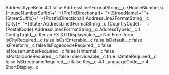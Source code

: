 <?xml version="1.0" encoding="UTF-8"?>
<CustomMetadata xmlns="http://soap.sforce.com/2006/04/metadata" xmlns:xsi="http://www.w3.org/2001/XMLSchema-instance" xmlns:xsd="http://www.w3.org/2001/XMLSchema">
    <label>AddressTypeBean.4:1</label>
    <protected>false</protected>
    <values>
        <field>AddressLine1FormatString__c</field>
        <value xsi:type="xsd:string">{HouseNumber}+{HouseNumberSuffix}+&apos; &apos;+{PrefixDirectional}+&apos; &apos;+{StreetName}+&apos; &apos;+{StreetSuffix}+&apos; &apos;+{PostfixDirectional}</value>
    </values>
    <values>
        <field>AddressLine2FormatString__c</field>
        <value xsi:type="xsd:string">{City}+&apos; &apos;+{State}</value>
    </values>
    <values>
        <field>AddressLine3FormatString__c</field>
        <value xsi:type="xsd:string">{CountryCode}+&apos; &apos;+{PostalCode}</value>
    </values>
    <values>
        <field>AddressLine4FormatString__c</field>
        <value xsi:nil="true"/>
    </values>
    <values>
        <field>AddressTypeId__c</field>
        <value xsi:type="xsd:string">1</value>
    </values>
    <values>
        <field>ConfigTagId__c</field>
        <value xsi:type="xsd:string">Kenan FX 3.0</value>
    </values>
    <values>
        <field>DisplayValue__c</field>
        <value xsi:type="xsd:string">Not Free-form</value>
    </values>
    <values>
        <field>IsCityRequired__c</field>
        <value xsi:type="xsd:string">false</value>
    </values>
    <values>
        <field>IsCsrEnterable__c</field>
        <value xsi:type="xsd:string">false</value>
    </values>
    <values>
        <field>IsDefault__c</field>
        <value xsi:type="xsd:string">false</value>
    </values>
    <values>
        <field>IsFreeform__c</field>
        <value xsi:type="xsd:string">false</value>
    </values>
    <values>
        <field>IsFxgeocodeRequired__c</field>
        <value xsi:type="xsd:string">false</value>
    </values>
    <values>
        <field>IsHousenumberRequired__c</field>
        <value xsi:type="xsd:string">false</value>
    </values>
    <values>
        <field>IsInternal__c</field>
        <value xsi:type="xsd:string">false</value>
    </values>
    <values>
        <field>IsPostalcodeRequired__c</field>
        <value xsi:type="xsd:string">false</value>
    </values>
    <values>
        <field>IsServiceable__c</field>
        <value xsi:type="xsd:string">true</value>
    </values>
    <values>
        <field>IsStateRequired__c</field>
        <value xsi:type="xsd:string">false</value>
    </values>
    <values>
        <field>IsStreetnameRequired__c</field>
        <value xsi:type="xsd:string">false</value>
    </values>
    <values>
        <field>Key__c</field>
        <value xsi:type="xsd:string">4:1</value>
    </values>
    <values>
        <field>LanguageCode__c</field>
        <value xsi:type="xsd:string">4</value>
    </values>
    <values>
        <field>ShortDisplay__c</field>
        <value xsi:nil="true"/>
    </values>
</CustomMetadata>
